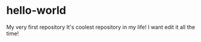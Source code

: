 # hello-world
My very first repository
It's coolest repository in my life! I want edit it all the time!
